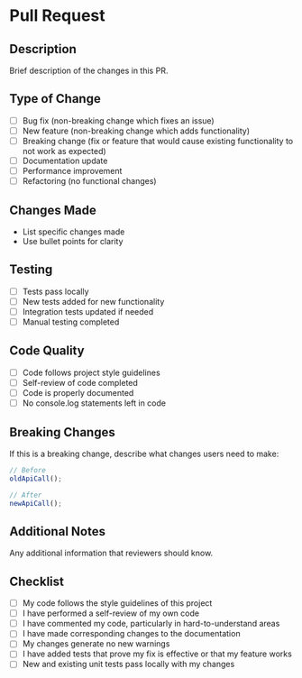 # Pull Request

## Description
Brief description of the changes in this PR.

## Type of Change
- [ ] Bug fix (non-breaking change which fixes an issue)
- [ ] New feature (non-breaking change which adds functionality)
- [ ] Breaking change (fix or feature that would cause existing functionality to not work as expected)
- [ ] Documentation update
- [ ] Performance improvement
- [ ] Refactoring (no functional changes)

## Changes Made
- List specific changes made
- Use bullet points for clarity

## Testing
- [ ] Tests pass locally
- [ ] New tests added for new functionality
- [ ] Integration tests updated if needed
- [ ] Manual testing completed

## Code Quality
- [ ] Code follows project style guidelines
- [ ] Self-review of code completed
- [ ] Code is properly documented
- [ ] No console.log statements left in code

## Breaking Changes
If this is a breaking change, describe what changes users need to make:

```typescript
// Before
oldApiCall();

// After
newApiCall();
```

## Additional Notes
Any additional information that reviewers should know.

## Checklist
- [ ] My code follows the style guidelines of this project
- [ ] I have performed a self-review of my own code
- [ ] I have commented my code, particularly in hard-to-understand areas
- [ ] I have made corresponding changes to the documentation
- [ ] My changes generate no new warnings
- [ ] I have added tests that prove my fix is effective or that my feature works
- [ ] New and existing unit tests pass locally with my changes
